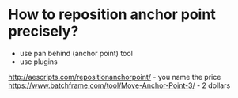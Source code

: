 # How to reposition anchor point precisely?

 - use pan behind (anchor point) tool
 - use plugins
 
 http://aescripts.com/repositionanchorpoint/  - you name the price
 https://www.batchframe.com/tool/Move-Anchor-Point-3/  - 2 dollars
 
 
